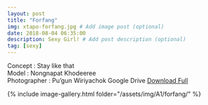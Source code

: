 ```yaml
---
layout: post
title: "Forfang"
img: xtapo-forfang.jpg # Add image post (optional)
date: 2018-08-04 06:35:00
description: Sexy Girl! # Add post description (optional)
tag: [sexy]
---
```

Concept : Stay like that  
Model : Nongnapat Khodeeree  
Photographer : Pu’gun Wiriyachok 
Google Drive [Download Full](http://gestyy.com/e0Gc0O)             

{% include image-gallery.html folder="/assets/img/A1/forfang/" %}

